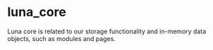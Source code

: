 # luna_core

Luna core is related to our storage functionality and in-memory data objects, such as modules and pages.